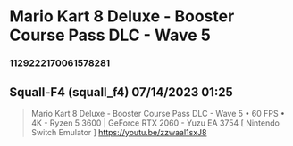 # Mario Kart 8 Deluxe - Booster Course Pass DLC - Wave 5
### 1129222170061578281
## Squall-F4 (squall_f4) 07/14/2023 01:25 

> Mario Kart 8 Deluxe - Booster Course Pass DLC - Wave 5 • 60 FPS • 4K - Ryzen 5 3600 | GeForce RTX 2060 - Yuzu EA 3754 [ Nintendo Switch Emulator ]
> https://youtu.be/zzwaal1sxJ8

